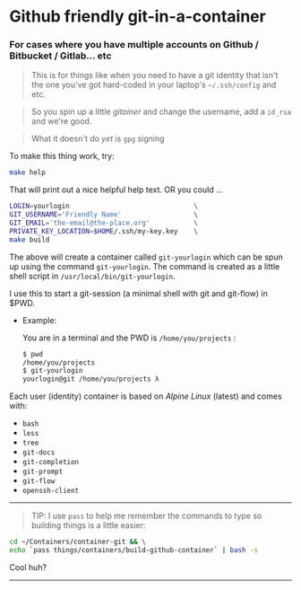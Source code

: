 # Github friendly git-in-a-container

### For cases where you have multiple accounts on Github / Bitbucket / Gitlab... etc

> This is for things like when you need to have a git identity that isn't the one
you've got hard-coded in your laptop's `~/.ssh/config` and etc.

> So you spin up a little _gitainer_ and change the username,
add a `id_rsa` and we're good.

> What it doesn't do *yet* is `gpg` signing

To make this thing work, try:

```bash
make help
```

That will print out a nice helpful help text. OR you could ...

```bash
LOGIN=yourlogin                               \
GIT_USERNAME='Friendly Name'                  \
GIT_EMAIL='the-email@the-place.org'           \
PRIVATE_KEY_LOCATION=$HOME/.ssh/my-key.key    \
make build
```

The above will create a container called `git-yourlogin` which can be spun up
using the command `git-yourlogin`. The command is created as a little shell
script in `/usr/local/bin/git-yourlogin`.

I use this to start a git-session (a minimal shell with git and git-flow) in
$PWD.

* Example:

  You are in a terminal and the PWD is `/home/you/projects` :

  ```bash
  $ pwd
  /home/you/projects
  $ git-yourlogin
  yourlogin@git /home/you/projects λ

  ```

Each user (identity) container is based on *Alpine Linux* (latest) and comes with:
  * `bash`
  * `less`
  * `tree`
  * `git-docs`
  * `git-completion`
  * `git-prompt`
  * `git-flow`
  * `openssh-client`

---

> TIP: I use `pass` to help me remember the commands to type so building things
is a little easier:

  ```bash
  cd ~/Containers/container-git && \
  echo `pass things/containers/build-github-container` | bash -s
  ```

  Cool huh?

---



